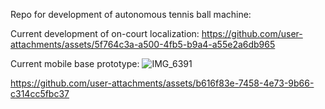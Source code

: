 Repo for development of autonomous tennis ball machine:

Current development of on-court localization:
https://github.com/user-attachments/assets/5f764c3a-a500-4fb5-b9a4-a55e2a6db965

Current mobile base prototype:
![IMG_6391](https://github.com/user-attachments/assets/8376f729-4fd0-4039-b5d2-c8b2705dd0dd)


https://github.com/user-attachments/assets/b616f83e-7458-4e73-9b66-c314cc5fbc37

